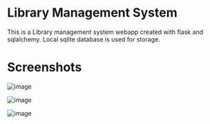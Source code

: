 # Library Management System
This is a Library management system webapp created with flask and sqlalchemy. Local sqlite database is used for storage.

# Screenshots
![image](https://github.com/sourish-m/flask-library/assets/86039108/db58461c-6e4e-43d2-b4c5-3e925f67a1ac)

![image](https://github.com/sourish-m/flask-library/assets/86039108/13d063c1-419b-484b-8e0c-41c957f6b296)

![image](https://github.com/sourish-m/flask-library/assets/86039108/1c51eaf4-83ab-451d-a3c5-a7918114374c)
